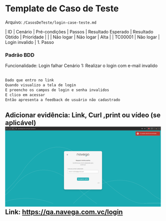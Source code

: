 
# Template de Caso de Teste

Arquivo: `/CasosDeTeste/login-case-teste.md`

| ID | Cenário | Pré-condições | Passos | Resultado Esperado | Resultado Obtido | Prioridade |
| | Não logar | Não logar | Alta |
| TC00001 | Não logar | Login invalido | 1. Passo 

### Padrão BDD

Funcionalidade: Login falhar
Cenário 1: Realizar o login com e-mail invalido

```

Dado que entro no link 
Quando visualizo a tela de login
E preencho os campos de login e senha invalidos
E clico em acessar
Então apresenta a feedback de usuário não cadastrado

```

Adicionar evidência: Link, Curl ,print ou vídeo (se aplicável)
![feedback](evidencias-testes/login-invalido.png)
Link: https://qa.navega.com.vc/login
---